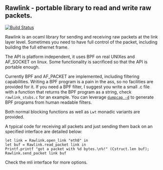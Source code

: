 ## Rawlink - portable library to read and write raw packets.

[![Build Status](https://travis-ci.org/haesbaert/rawlink.svg)](https://travis-ci.org/haesbaert/rawlink)

Rawlink is an ocaml library for sending and receiving raw packets at the link
layer level. Sometimes you need to have full control of the packet, including
building the full ethernet frame.

The API is platform independent, it uses BPF on real UNIXes and AF_SOCKET on
linux. Some functionality is sacrificed so that the API is portable enough.

Currently BPF and AF_PACKET are implemented, including filtering capabilities.
Writing a BPF program is a pain in the ass, so no facilities are provided for
it. If you need a BPF filter, I suggest you write a small .c file with a
function that returns the BPF program as a string, check `rawlink_stubs.c` for
an example. You can leverage [`dumpcap -d`](https://tshark.dev/packetcraft/arcana/bpf_instructions/)
to generate BPF programs from human readable filters.

Both normal blocking functions as well as `Lwt` monadic variants are provided.

A typical code for receiving all packets and just sending them back on an
specified interface are detailed below:

```
let link = Rawlink.open_link "eth0" in
let buf = Rawlink.read_packet link in
Printf.printf "got a packet with %d bytes.\n%!" (Cstruct.len buf);
Rawlink.send_packet link buf
```

Check the mli interface for more options.
